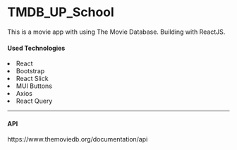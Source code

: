 # TMDB_UP_School
This is a movie app with using The Movie Database. Building with ReactJS.
<h4>Used Technologies</h4>
<li>React</li>
<li>Bootstrap</li>
<li>React Slick</li>
<li>MUI Buttons</li>
<li>Axios</li>
<li>React Query</li>
<hr/>
<h4>API</h4>
https://www.themoviedb.org/documentation/api
